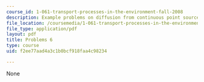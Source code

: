 ```yaml
---
course_id: 1-061-transport-processes-in-the-environment-fall-2008
description: Example problems on diffusion from continuous point sources.
file_location: /coursemedia/1-061-transport-processes-in-the-environment-fall-2008/f2ee77aad4a3c1b0bcf918faa4c98234_problems6.pdf
file_type: application/pdf
layout: pdf
title: Problems 6
type: course
uid: f2ee77aad4a3c1b0bcf918faa4c98234

---
```

None